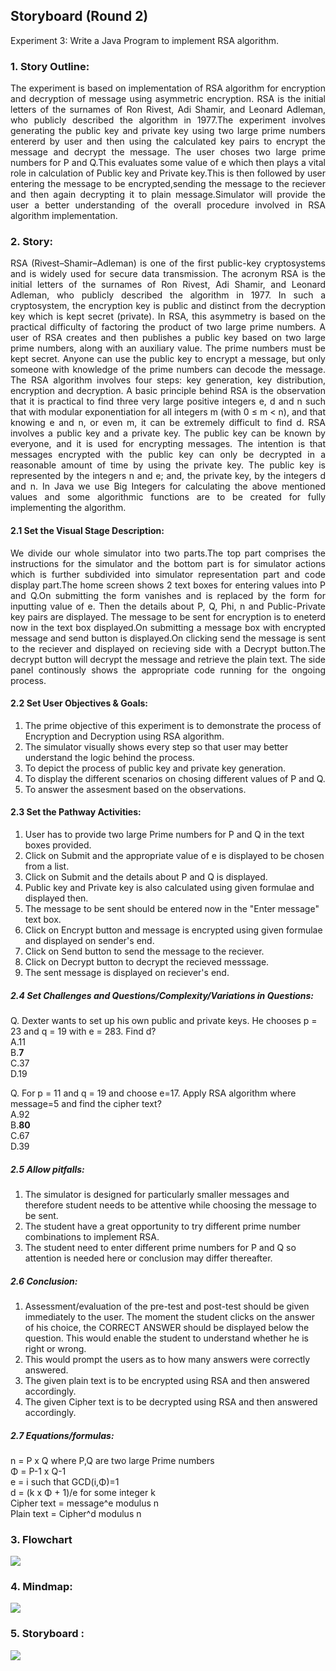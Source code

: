 ## Storyboard (Round 2)

Experiment 3: Write a Java Program to implement RSA algorithm.

### 1. Story Outline:
<div align="justify">
The experiment is based on implementation of RSA algorithm for encryption and decryption of message using asymmetric encryption.
RSA is the initial letters of the surnames of Ron Rivest, Adi Shamir, and Leonard Adleman, who publicly described the algorithm in 1977.The experiment involves generating the public key and private key using two large prime numbers entererd by user and then using the calculated key pairs to encrypt the message and decrypt the message.
The user choses two large prime numbers for P and Q.This evaluates some value of e which then plays a vital role in calculation of Public key and Private key.This is then followed by user entering the message to be encrypted,sending the message to the reciever and then again decrypting it to plain message.Simulator will provide the user a better understanding of the overall procedure involved in RSA algorithm implementation.</div>

### 2. Story:
<div align="justify">
RSA (Rivest–Shamir–Adleman) is one of the first public-key cryptosystems and is widely used for secure data transmission. The acronym RSA is the initial letters of the surnames of Ron Rivest, Adi Shamir, and Leonard Adleman, who publicly described the algorithm in 1977. In such a cryptosystem, the encryption key is public and distinct from the decryption key which is kept secret (private). In RSA, this asymmetry is based on the practical difficulty of factoring the product of two large prime numbers.
A user of RSA creates and then publishes a public key based on two large prime numbers, along with an auxiliary value. The prime numbers must be kept secret. Anyone can use the public key to encrypt a message, but only someone with knowledge of the prime numbers can decode the message.
The RSA algorithm involves four steps: key generation, key distribution, encryption and decryption.
A basic principle behind RSA is the observation that it is practical to find three very large positive integers e, d and n such that with modular exponentiation for all integers m (with 0 ≤ m < n), and that knowing e and n, or even m, it can be extremely difficult to find d. 
RSA involves a public key and a private key. The public key can be known by everyone, and it is used for encrypting messages. The intention is that messages encrypted with the public key can only be decrypted in a reasonable amount of time by using the private key. The public key is represented by the integers n and e; and, the private key, by the integers d and n.
In Java we use Big Integers for calculating the above mentioned values and some algorithmic functions are to be created for fully implementing the algorithm.</div>

#### 2.1 Set the Visual Stage Description:
<div align="justify">
We divide our whole simulator into two parts.The top part comprises the instructions for the simulator and the bottom part is for simulator actions which is further subdivided into simulator representation part and code display part.The home screen shows 2 text boxes for entering values into P and Q.On submitting the form vanishes and is replaced by the form for inputting value of e. Then the details about P, Q, Phi, n and Public-Private key pairs are displayed.
The message to be sent for encryption is to eneterd now in the text box displayed.On submitting a message box with encrypted message and send button is displayed.On clicking send the message is sent to the reciever and displayed on recieving side with a Decrypt button.The decrypt button will decrypt the message and retrieve the plain text.
The side panel continously shows the appropriate code running for the ongoing process.</div>

#### 2.2 Set User Objectives & Goals:

1. The prime objective of this experiment is to demonstrate the process of Encryption and Decryption using RSA algorithm.<br>
2. The simulator visually shows every step so that user may better understand the logic behind the process.<br>
3. To depict the process of public key and private key generation.<br>
4. To display the different scenarios on chosing different values of P and Q.<br>
5. To answer the assesment based on the observations.<br>

#### 2.3 Set the Pathway Activities:

1. User has to provide two large Prime numbers for P and Q in the text boxes provided.<br>
2. Click on Submit and the appropriate value of e is displayed to be chosen from a list.<br>
3. Click on Submit and the details about P and Q is displayed.<br>
4. Public key and Private key is also calculated using given formulae and displayed then.<br>
5. The message to be sent should be entered now in the "Enter message" text box.<br>
6. Click on Encrypt button and message is encrypted using given formulae and displayed on sender's end.<br>
7. Click on Send button to send the message to the reciever.<br>
8. Click on Decrypt button to decrypt the recieved messsage.<br>
9. The sent message is displayed on reciever's end.<br>

##### 2.4 Set Challenges and Questions/Complexity/Variations in Questions:

Q. Dexter wants to set up his own public and private keys. He chooses p = 23 and q = 19 with e = 283. Find d?<br>
A.11<br>
B.<b>7</b><br>
C.37<br>
D.19<br>

Q. For p = 11 and q = 19 and choose e=17. Apply RSA algorithm where message=5 and find the cipher text?<br>
A.92<br>
B.<b>80</b><br>
C.67<br>
D.39<br>


##### 2.5 Allow pitfalls:

1. The simulator is designed for particularly smaller messages and therefore student needs to be attentive while choosing the message to be sent.<br>
2. The student have a great opportunity to try different prime number combinations to implement RSA.<br>
3. The student need to enter different prime numbers for P and Q so attention is needed here or conclusion may differ thereafter.

##### 2.6 Conclusion:

1. Assessment/evaluation of the pre-test and post-test should be given immediately to the user. The moment the student clicks on the answer of his choice, the CORRECT ANSWER should be displayed below the question. This would enable the student to understand whether he is right or wrong.<br>
2. This would prompt the users as to how many answers were correctly answered.<br>
3. The given plain text is to be encrypted using RSA and then answered accordingly.<br>
4. The given Cipher text is to be decrypted using RSA and then answered accordingly.<br>

##### 2.7 Equations/formulas: 

n = P x Q where P,Q are two large Prime numbers<br>
&Phi; = P-1 x Q-1 <br>
e = i such that GCD(i,&Phi;)=1 <br>
d = (k x &Phi; + 1)/e for some integer k <br>
Cipher text = message^e modulus n <br>
Plain text = Cipher^d modulus n <br>

### 3. Flowchart 

<img src="flowchart/flowchart.png"/><br>

### 4. Mindmap:

<img src="mindmap/mindmap.png"/>

### 5. Storyboard :

<img src="storyboard/storyboard.gif"/>
